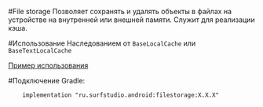 #File storage
Позволяет сохранять и удалять объекты в файлах на устройстве на внутренней или внешней памяти.
Служит для реализации кэша.

#Использование
Наследованием от `BaseLocalCache` или `BaseTextLocalCache`

[Пример использования](https://bitbucket.org/surfstudio/android-standard/src/snapshot-0.3.0/filestorage-sample/)

#Подключение
Gradle:
```
    implementation "ru.surfstudio.android:filestorage:X.X.X"
```